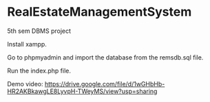 # RealEstateManagementSystem
5th sem DBMS project

Install xampp. 

Go to phpmyadmin and import the database from the  remsdb.sql file. 

Run the index.php file.

Demo video: https://drive.google.com/file/d/1wGHbHb-HR2AKBkawgLE8LyvpH-TWeyMS/view?usp=sharing
